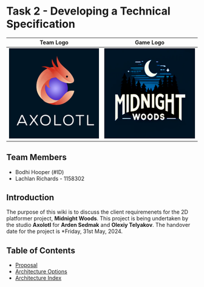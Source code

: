 # Task 2 - Developing a Technical Specification

Team Logo                  |  Game Logo
:-------------------------:|:-------------------------:
![](Media/Logos/TeamLogo.png)  |  ![](Media/Logos/GameLogo.png)

## Team Members
* Bodhi Hooper (#ID)
* Lachlan Richards - 1158302

## Introduction

The purpose of this wiki is to discuss the client requiremenets for the 2D platformer project, **Midnight Woods**. This project is being undertaken by the studio **Axolotl** for **Arden Sedmak** and **Olexiy Telyakov**. The handover date for the project is *Friday, 31st May, 2024.

## Table of Contents
* [Proposal](Proposal/index.md)
* [Architecture Options](Architecture/options.md)
* [Architecture Index](Architecture/index.md)


